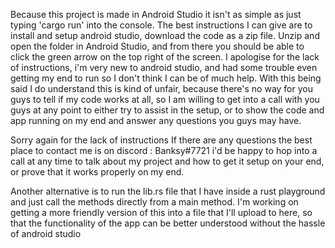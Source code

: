 Because this project is made in Android Studio it isn't as simple as just typing 'cargo run' into the console. 
The best instructions I can give are to install and setup android studio, download the code as a zip file. 
Unzip and open the folder in Android Studio, and from there you should be able to click the green arrow on the top right of the screen. 
I apologise for the lack of instructions, i'm very new to android studio, and had some trouble even getting my end to run so I don't think I can be of much help.
With this being said I do understand this is kind of unfair, because there's no way for you guys to tell if my code works at all, so I am willing to get into a call with you guys at any point to either try to assist in the setup, or to show the code and app running on my end and answer any questions you guys may have.

Sorry again for the lack of instructions
If there are any questions the best place to contact me is on discord : Banksy#7721
i'd be happy to hop into a call at any time to talk about my project and how to get it setup on your end, or prove that it works properly on my end.

Another alternative is to run the lib.rs file that I have inside a rust playground and just call the methods directly from a main method. 
I'm working on getting a more friendly version of this into a file that I'll upload to here, so that the functionality of the app can be better understood without
the hassle of android studio
